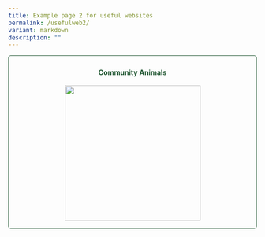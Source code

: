 ```yaml
---
title: Example page 2 for useful websites
permalink: /usefulweb2/
variant: markdown
description: ""
---
```

<style>
	.wrapper {
		display: grid;
		grid-template-columns: repeat(auto-fit, minmax(275px, 1fr));
		grid-template-rows: auto-fit;
		column-gap: 20px;
		row-gap: 20px;
	}

	.box {
		border: solid 1px #215732 ;
		border-radius: 5px;
		padding: 5px 10px 15px 10px;
		text-align:center;
	}
	
	a:link.button, a:visited.button {
		text-decoration:none;
		color:#215732
	}
	
	a:hover.button {
		background-color: #215732 ;
		border-radius: 5px;
	}
</style>

<section>
	<div class="wrapper">
		<a class="button" href="/page-index/glossary/edible-plants/"><div class="box">
			<h4>Community Animals</h4>
			<img style="height:275px; width:275px" src=""><br>
		</div></a>
	</div>
</section>